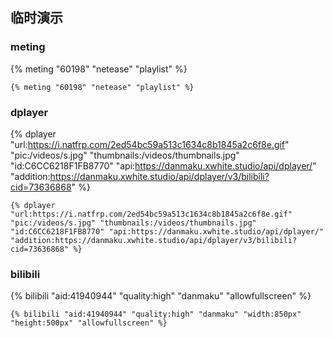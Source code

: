 ## 临时演示

### meting

{% meting "60198" "netease" "playlist" %}

```
{% meting "60198" "netease" "playlist" %}
```

### dplayer

{% dplayer "url:https://i.natfrp.com/2ed54bc59a513c1634c8b1845a2c6f8e.gif" "pic:/videos/s.jpg" "thumbnails:/videos/thumbnails.jpg" "id:C6CC6218F1FB8770" "api:https://danmaku.xwhite.studio/api/dplayer/" "addition:https://danmaku.xwhite.studio/api/dplayer/v3/bilibili?cid=73636868" %}

```
{% dplayer "url:https://i.natfrp.com/2ed54bc59a513c1634c8b1845a2c6f8e.gif" "pic:/videos/s.jpg" "thumbnails:/videos/thumbnails.jpg" "id:C6CC6218F1FB8770" "api:https://danmaku.xwhite.studio/api/dplayer/" "addition:https://danmaku.xwhite.studio/api/dplayer/v3/bilibili?cid=73636868" %}
```

### bilibili

{% bilibili "aid:41940944" "quality:high" "danmaku" "allowfullscreen" %}

```
{% bilibili "aid:41940944" "quality:high" "danmaku" "width:850px" "height:500px" "allowfullscreen" %}
```